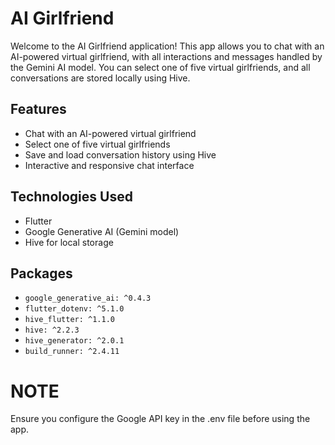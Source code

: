 # AI Girlfriend

Welcome to the AI Girlfriend application! This app allows you to chat with an AI-powered virtual girlfriend, with all interactions and messages handled by the Gemini AI model. You can select one of five virtual girlfriends, and all conversations are stored locally using Hive.

## Features

- Chat with an AI-powered virtual girlfriend
- Select one of five virtual girlfriends
- Save and load conversation history using Hive
- Interactive and responsive chat interface

## Technologies Used

- Flutter
- Google Generative AI (Gemini model)
- Hive for local storage

## Packages

- `google_generative_ai: ^0.4.3`
- `flutter_dotenv: ^5.1.0`
- `hive_flutter: ^1.1.0`
- `hive: ^2.2.3`
- `hive_generator: ^2.0.1`
- `build_runner: ^2.4.11`

# NOTE

Ensure you configure the Google API key in the .env file before using the app.
